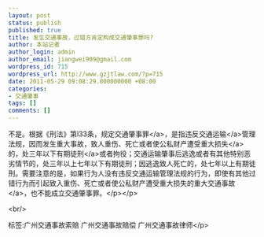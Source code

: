 ```yaml
---
layout: post
status: publish
published: true
title: 发生交通事故，过错方肯定构成交通肇事罪吗?
author: 本站记者
author_login: admin
author_email: jiangwei909@gmail.com
wordpress_id: 715
wordpress_url: http://www.gzjtlaw.com/?p=715
date: 2011-05-29 09:08:29.000000000 +08:00
categories:
- 交通肇事
tags: []
comments: []
---
```

<p><p>不是。根据《刑法》第l33条，规定<a>交通肇事罪<&#47;a>，是指违反<a>交通运输<&#47;a>管理法规，因而发生重大事故，致人重伤、死亡或者使公私财产遭受重大<a>损失<&#47;a>的，处三年以下<a>有期徒刑<&#47;a>或者拘役；交通运输肇事后逃逸或者有其他特别恶劣情节的，处三年以上七年以下有期徒刑；因逃逸致人死亡的，处七年以上有期徒刑。需要注意的是，如果行为人没有违反交通运输管理法规的行为，即使有其他过错行为而引起致入重伤、死亡或者使公私财产遭受重大损失的重大<a>交通事故<&#47;a>，也不能成立交通肇事罪。<&#47;p><&#47;p><br&#47;><p>标签:广州交通事故索赔 广州交通事故赔偿 广州交通事故律师<&#47;p>
